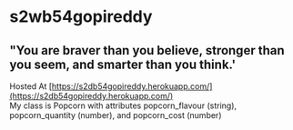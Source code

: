 # s2wb54gopireddy
## "You are braver than you believe, stronger than you seem, and smarter than you think.'
Hosted At [https://s2db54gopireddy.herokuapp.com/](https://s2db54gopireddy.herokuapp.com/)
<br>
My class is Popcorn with attributes popcorn_flavour (string), popcorn_quantity (number), and popcorn_cost (number)



